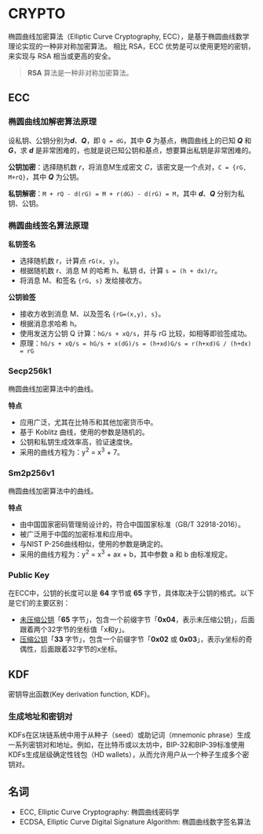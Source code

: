 # CRYPTO

椭圆曲线加密算法（Elliptic Curve Cryptography, ECC），是基于椭圆曲线数学理论实现的一种非对称加密算法。
相比 RSA，ECC 优势是可以使用更短的密钥，来实现与 RSA 相当或更高的安全。
> **RSA** 算法是一种非对称加密算法。

## ECC

### 椭圆曲线加解密算法原理

设私钥、公钥分别为***d***、***Q***，即 `Q = dG`，其中 ***G*** 为基点，椭圆曲线上的已知 ***Q*** 和
***G***，求 ***d*** 是非常困难的，也就是说已知公钥和基点，想要算出私钥是非常困难的。

**公钥加密**：选择随机数 *r*，将消息M生成密文 *C*，该密文是一个点对，`C = {rG, M+rQ}`，其中 ***Q*** 为公钥。

**私钥解密**：`M + rQ - d(rG) = M + r(dG) - d(rG) = M`，其中 ***d***、***Q*** 分别为私钥、公钥。

### 椭圆曲线签名算法原理

**私钥签名**

+ 选择随机数 r，计算点 `rG(x, y)`。
+ 根据随机数 r、消息 M 的哈希 h、私钥 d，计算 `s = (h + dx)/r`。
+ 将消息 M、和签名 `{rG, s}` 发给接收方。

**公钥验签**

+ 接收方收到消息 M、以及签名 `{rG=(x,y), s}`。
+ 根据消息求哈希 h。
+ 使用发送方公钥 Q 计算：`hG/s + xQ/s`，并与 rG 比较，如相等即验签成功。
+ 原理：`hG/s + xQ/s = hG/s + x(dG)/s = (h+xd)G/s = r(h+xd)G / (h+dx) = rG`

### Secp256k1

椭圆曲线加密算法中的曲线。

**特点**

+ 应用广泛，尤其在比特币和其他加密货币中。
+ 基于 Koblitz 曲线，使用的参数是随机的。
+ 公钥和私钥生成效率高，验证速度快。
+ 采用的曲线方程为：y<sup>2</sup> = x<sup>3</sup> + 7。

### Sm2p256v1

椭圆曲线加密算法中的曲线。

**特点**

+ 由中国国家密码管理局设计的，符合中国国家标准（GB/T 32918-2016）。
+ 被广泛用于中国的加密标准和应用中。
+ 与NIST P-256曲线相似，使用的参数是确定的。
+ 采用的曲线方程为：y<sup>2</sup> = x<sup>3</sup> + ax + b，其中参数 a 和 b 由标准规定。

### Public Key

在ECC中，公钥的长度可以是 **64** 字节或 **65** 字节，具体取决于公钥的格式。以下是它们的主要区别：

+ <u>未压缩公钥</u>「**65** 字节」，包含一个前缀字节「**0x04**，表示未压缩公钥」，后面跟着两个32字节的坐标值「x和y」。
+ <u>压缩公钥</u>「**33** 字节」，包含一个前缀字节「**0x02** 或 **0x03**」，表示y坐标的奇偶性，后面跟着32字节的x坐标。

## KDF

密钥导出函数(Key derivation function, KDF)。

### 生成地址和密钥对

KDFs在区块链系统中用于从种子（seed）或助记词（mnemonic phrase）生成一系列密钥对和地址。例如，在比特币或以太坊中，BIP-32和BIP-39标准使用KDFs生成层级确定性钱包（HD
wallets），从而允许用户从一个种子生成多个密钥对。

## 名词

+ ECC, Elliptic Curve Cryptography: 椭圆曲线密码学
+ ECDSA, Elliptic Curve Digital Signature Algorithm: 椭圆曲线数字签名算法